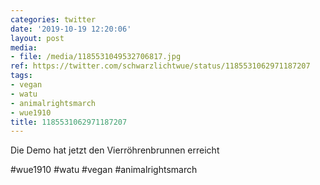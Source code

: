 ```yaml
---
categories: twitter
date: '2019-10-19 12:20:06'
layout: post
media:
- file: /media/1185531049532706817.jpg
ref: https://twitter.com/schwarzlichtwue/status/1185531062971187207
tags:
- vegan
- watu
- animalrightsmarch
- wue1910
title: 1185531062971187207
---
```

Die Demo hat jetzt den Vierröhrenbrunnen erreicht

#wue1910 #watu #vegan #animalrightsmarch  